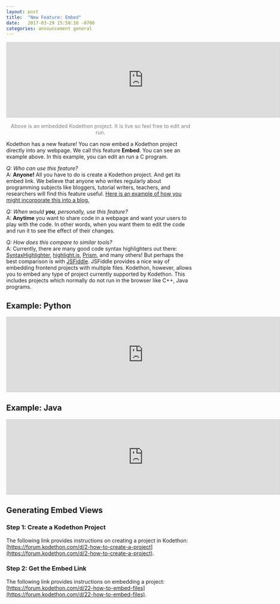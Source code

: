 ```yaml
---
layout: post
title:  "New Feature: Embed"
date:   2017-03-29 15:58:16 -0700
categories: announcement general 
---
```



<!--![Kodethon Screenshot]({{site.url}}{{site.baseurl}}/images/hw.png)-->
<iframe width="730" height="200" src="https://www.kodethon.com/#/embed?c=3b5d30f75af09e6233bd7b4ce3853de8&e=javascript&v=node-5.6.0&f=/C/math.c" style="border:1px solid lightgrey"></iframe>

<div style="text-align:center">
<p style="color: gray">Above is an embedded Kodethon project.  It is live so feel free to edit and run.</p>
</div>


Kodethon has a new feature!  You can now embed a Kodethon project directly into
any webpage.  We call this feature <b>Embed</b>.  You can see an example above.  In this example, you can edit an run a C program.  

<em>Q: Who can use this feature?</em> <br/>
A: <b>Anyone!</b>  All you have to do is create a
Kodethon project.  And get its embed link.  We believe that anyone who writes
regularly about programming subjects like bloggers, tutorial writers, teachers,
and researchers will find this feature useful.  <a href="https://3b5d30f75af09e6233bd7b4ce3853de8-environ.kodethon.com/demo/index.html" target="_blank">Here is an example of how you might incorporate this into a blog.</a>

<em>Q: When would <b>you</b>, personally, use this feature? </em><br/> 
A: <b>Anytime</b> you want to share code in a webpage and want your users to play with the code.  In other words, when you want them to edit the code and run it to see the effect of their changes. 

<em>Q: How does this compare to similar tools?</em><br/> 
A: Currently, there are many good
code syntax highlighters out there: <a
href="http://alexgorbatchev.com/SyntaxHighlighter/">SyntaxHighlighter</a>, <a
href="https://highlightjs.org/">highlight.js</a>, <a
href="http://prismjs.com/">Prism</a>, and many others!  But perhaps the best
comparison is with [JSFiddle](https://jsfiddle.net/).  JSFiddle provides a nice
way of embedding frontend projects with multiple files. Kodethon, however,
allows you to embed any type of project currently supported by Kodethon.  This
includes projects which normally do not run in the browser like C++, Java
programs.

<h2>Example: Python</h2>

<iframe width="730" height="200" src="https://www.kodethon.com/#/embed?c=3b5d30f75af09e6233bd7b4ce3853de8&e=python&v=2.7.9&f=/python/sq.py" style="border:1px solid lightgrey"></iframe>

<h2>Example: Java</h2>

<iframe width="730" height="200" src="https://www.kodethon.com/#/embed?c=3b5d30f75af09e6233bd7b4ce3853de8&e=java&v=1.8.0&f=/java/HelloWorld.java" style="border:1px solid lightgrey"></iframe>


<h2>Generating Embed Views</h2>
<h3>Step 1: Create a Kodethon Project</h3>

The following link provides instructions on creating a project in Kodethon: [https://forum.kodethon.com/d/2-how-to-create-a-project](https://forum.kodethon.com/d/2-how-to-create-a-project).

<h3>Step 2: Get the Embed Link</h3>

The following link provides instructions on embedding a project: [https://forum.kodethon.com/d/22-how-to-embed-files](https://forum.kodethon.com/d/22-how-to-embed-files).


